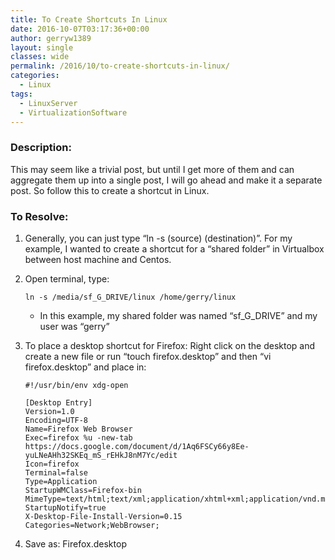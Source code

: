 ```yaml
---
title: To Create Shortcuts In Linux
date: 2016-10-07T03:17:36+00:00
author: gerryw1389
layout: single
classes: wide
permalink: /2016/10/to-create-shortcuts-in-linux/
categories:
  - Linux
tags:
  - LinuxServer
  - VirtualizationSoftware
---
```

<!--more-->

### Description:

This may seem like a trivial post, but until I get more of them and can aggregate them up into a single post, I will go ahead and make it a separate post. So follow this to create a shortcut in Linux.

### To Resolve:

1. Generally, you can just type &#8220;ln -s (source) (destination)&#8221;. For my example, I wanted to create a shortcut for a &#8220;shared folder&#8221; in Virtualbox between host machine and Centos.

2. Open terminal, type:

   ```shell
   ln -s /media/sf_G_DRIVE/linux /home/gerry/linux
   ```

   - In this example, my shared folder was named &#8220;sf\_G\_DRIVE&#8221; and my user was &#8220;gerry&#8221;

3. To place a desktop shortcut for Firefox: Right click on the desktop and create a new file or run &#8220;touch firefox.desktop&#8221; and then &#8220;vi firefox.desktop&#8221; and place in:

   ```shell
   #!/usr/bin/env xdg-open

   [Desktop Entry]
   Version=1.0
   Encoding=UTF-8
   Name=Firefox Web Browser
   Exec=firefox %u -new-tab https://docs.google.com/document/d/1Aq6FSCy66y8Ee-yuLNeAHh32SKEq_mS_rEHkJ8nM7Yc/edit
   Icon=firefox
   Terminal=false
   Type=Application
   StartupWMClass=Firefox-bin
   MimeType=text/html;text/xml;application/xhtml+xml;application/vnd.mozilla.xul+xml;text/mml;
   StartupNotify=true
   X-Desktop-File-Install-Version=0.15
   Categories=Network;WebBrowser;
   ```

4. Save as: Firefox.desktop